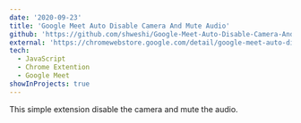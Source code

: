 ```yaml
---
date: '2020-09-23'
title: 'Google Meet Auto Disable Camera And Mute Audio'
github: 'https://github.com/shweshi/Google-Meet-Auto-Disable-Camera-And-Mute-Audio'
external: 'https://chromewebstore.google.com/detail/google-meet-auto-disable/lcngkpkcihkbhjjnkpfecokdkbfbhaah'
tech:
  - JavaScript
  - Chrome Extention
  - Google Meet
showInProjects: true
---
```


This simple extension disable the camera and mute the audio.
